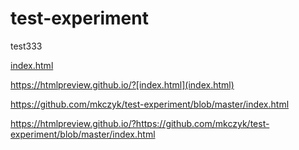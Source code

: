 # test-experiment
test333

[index.html](index.html)

https://htmlpreview.github.io/?[index.html](index.html)


https://github.com/mkczyk/test-experiment/blob/master/index.html

https://htmlpreview.github.io/?https://github.com/mkczyk/test-experiment/blob/master/index.html

